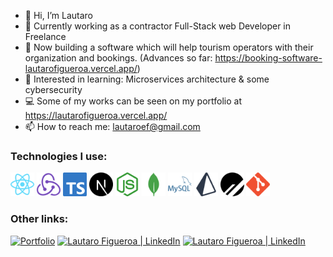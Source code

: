 - 👋 Hi, I’m Lautaro
- 💼 Currently working as a contractor Full-Stack web Developer in Freelance
- 🔨 Now building a software which will help tourism operators with their organization and bookings. (Advances so far: https://booking-software-lautarofigueroa.vercel.app/)
- 🎯 Interested in learning: Microservices architecture & some cybersecurity
- 💻 Some of my works can be seen on my portfolio at https://lautarofigueroa.vercel.app/
- 📫 How to reach me: lautaroef@gmail.com

### Technologies I use:
<div>
  <img height="38" width="38" alt="React" src="https://raw.githubusercontent.com/Lautaroef/Lautaroef/14914eff5a59f9bbcda8cdb50b484b8629c3983b/technologies/react.svg"/>
    
  <img height="38" width="38" alt="Redux" src="https://raw.githubusercontent.com/Lautaroef/Lautaroef/14914eff5a59f9bbcda8cdb50b484b8629c3983b/technologies/redux.svg" />
  <img height="38" width="38" alt="TypeScript" src="https://raw.githubusercontent.com/Lautaroef/Lautaroef/14914eff5a59f9bbcda8cdb50b484b8629c3983b/technologies/typescript.svg" />
  <img height="38" width="38" alt="Next.js" src="https://raw.githubusercontent.com/Lautaroef/Lautaroef/14914eff5a59f9bbcda8cdb50b484b8629c3983b/technologies/nextjs.svg" />
  <img height="38" width="38" alt="Node.js" src="https://raw.githubusercontent.com/Lautaroef/Lautaroef/14914eff5a59f9bbcda8cdb50b484b8629c3983b/technologies/nodejs.svg" />
  <img height="38" width="38" alt="MongoDB" src="https://raw.githubusercontent.com/Lautaroef/Lautaroef/14914eff5a59f9bbcda8cdb50b484b8629c3983b/technologies/mongodb.svg" />
  <img height="38" width="38" alt="MySQL" src="https://raw.githubusercontent.com/Lautaroef/Lautaroef/14914eff5a59f9bbcda8cdb50b484b8629c3983b/technologies/mysql.svg" />
  <img height="38" width="38" alt="Prisma" src="https://raw.githubusercontent.com/Lautaroef/Lautaroef/14914eff5a59f9bbcda8cdb50b484b8629c3983b/technologies/prisma.svg" />
  <img height="38" width="38" alt="PlanetScale" src="https://raw.githubusercontent.com/Lautaroef/Lautaroef/14914eff5a59f9bbcda8cdb50b484b8629c3983b/technologies/planetscale.svg" />
  <img height="38" width="38" alt="GIT" src="https://raw.githubusercontent.com/Lautaroef/Lautaroef/14914eff5a59f9bbcda8cdb50b484b8629c3983b/technologies/git.svg" />
</div

---
### Other links:
<a href="https://lautarofigueroa.vercel.app/" target="_blank"><img src="https://img.shields.io/badge/Portfolio-%23000000.svg?style=for-the-badge&logo=firefox&logoColor=#FF7139" alt="Portfolio"></a>
<a href="mailto:lautaroef@gmail.com" target="_blank"><img src="https://img.shields.io/badge/Gmail-D14836?style=for-the-badge&logo=gmail&logoColor=white" alt ="Lautaro Figueroa | LinkedIn"/></a>
<a href="https://www.linkedin.com/in/lautaro-figueroa-it/" target="_blank"><img src="https://img.shields.io/badge/linkedin-%230077B5.svg?style=for-the-badge&logo=linkedin&logoColor=white" alt ="Lautaro Figueroa | LinkedIn"/></a>

